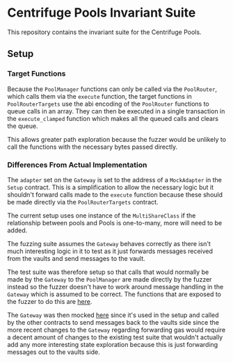 # Centrifuge Pools Invariant Suite

This repository contains the invariant suite for the Centrifuge Pools.

## Setup

### Target Functions
Because the `PoolManager` functions can only be called via the `PoolRouter`, which calls them via the `execute` function, the target functions in `PoolRouterTargets` use the abi encoding of the `PoolRouter` functions to queue calls in an array. They can then be executed in a single transaction in the `execute_clamped` function which makes all the queued calls and clears the queue.

This allows greater path exploration because the fuzzer would be unlikely to call the functions with the necessary bytes passed directly.  

### Differences From Actual Implementation
The `adapter` set on the `Gateway` is set to the address of a `MockAdapter` in the `Setup` contract. This is a simplification to allow the necessary logic but it shouldn't forward calls made to the `execute` function because these should be made directly via the `PoolRouterTargets` contract.

The current setup uses one instance of the 
`MultiShareClass` if the relationship between pools and Pools is one-to-many, more will need to be added.

The fuzzing suite assumes the `Gateway` behaves correctly as there isn't much interesting logic in it to test as it just forwards messages received from the vaults and send messages to the vault. 

The test suite was therefore setup so that calls that would normally be made by the `Gateway` to the `PoolManager` are made directly by the fuzzer instead so the fuzzer doesn't have to work around message handling in the `Gateway` which is assumed to be correct. The functions that are exposed to the fuzzer to do this are [here](https://github.com/centrifuge/protocol-v3/blob/442cff7f4a4048b228024740c671a020d4222c10/test/pools/fuzzing/recon-pools/targets/AdminTargets.sol#L132-L175).

The `Gateway` was then mocked [here](https://github.com/centrifuge/protocol-v3/blob/feat/recon-invariants/test/pools/fuzzing/recon-pools/mocks/MockGateway.sol) since it's used in the setup and called by the other contracts to send messages back to the vaults side since the more recent changes to the `Gateway` regarding forwarding gas would require a decent amount of changes to the existing test suite that wouldn't actually add any more interesting state exploration because this is just forwarding messages out to the vaults side. 